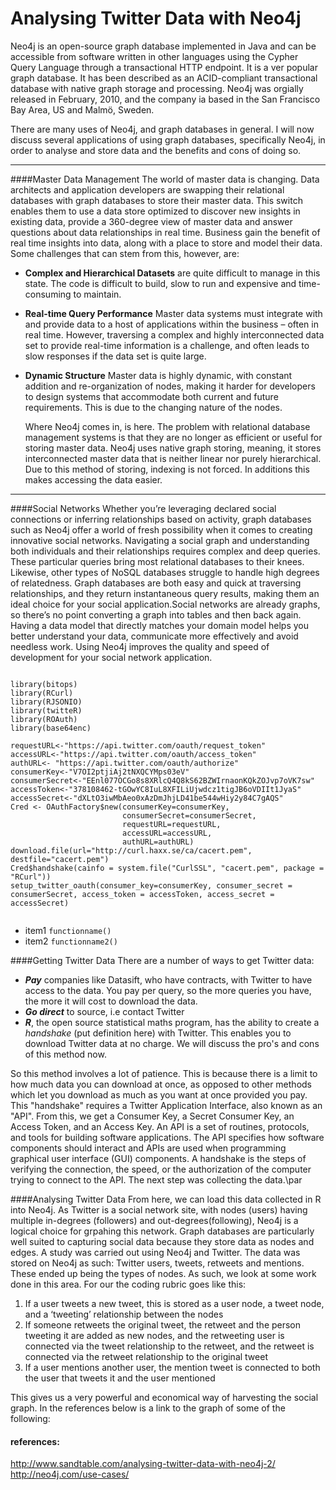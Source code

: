 Analysing Twitter Data with Neo4j
======================================

 Neo4j is an open-source graph database implemented in Java and can be accessible from software written in other languages using the Cypher Query Language through a transactional HTTP endpoint. It is a ver popular graph database. It has been described as an ACID-compliant transactional database with native graph storage and processing. Neo4j was orgially released in February, 2010, and the company ia based in the San Francisco Bay Area, US and Malmö, Sweden.

There are many uses of Neo4j, and graph databases in general. I will now discuss several applications of using graph databases, specifically Neo4j, in order to analyse and store data and the benefits and cons of doing so.

***
####Master Data Management
 The world of master data is changing. Data architects and application developers are swapping their relational databases with graph databases to store their master data. This switch enables them to use a data store optimized to discover new insights in existing data, provide a 360-degree view of master data and answer questions about data relationships in real time. Business gain the benefit of real time insights into data, along with a place to store and model their data. Some challenges that can stem from this, however, are:
* **Complex and Hierarchical Datasets** are quite difficult to manage in this state. The code is difficult to build, slow to run and expensive and time-consuming to maintain.
* **Real-time Query Performance** Master data systems must integrate with and provide data to a host of applications within the business – often in real time. However, traversing a complex and highly interconnected data set to provide real-time information is a challenge, and often leads to slow responses if the data set is quite large.
* **Dynamic Structure** Master data is highly dynamic, with constant addition and re-organization of nodes, making it harder for developers to design systems that accommodate both current and future requirements. This is due to the changing nature of the nodes.

  Where Neo4j comes in, is here. The problem with relational database management systems is that they are no longer as efficient or useful for storing master data. Neo4j uses native graph storing, meaning,  it stores interconnected master data that is neither linear nor purely hierarchical. Due to this method of storing, indexing is not forced. In additions this makes accessing the data easier.


***
####Social Networks
 Whether you’re leveraging declared social connections or inferring relationships based on activity, graph databases such as Neo4j offer a world of fresh possibility when it comes to creating innovative social networks. Navigating a social graph and understanding both individuals and their relationships requires complex and deep queries. These particular queries bring most relational databases to their knees. Likewise, other types of NoSQL databases struggle to handle high degrees of relatedness. Graph databases are both easy and quick at traversing relationships, and they return instantaneous query results, making them an ideal choice for your social application.Social networks are already graphs, so there’s no point converting a graph into tables and then back again. Having a data model that directly matches your domain model helps you better understand your data, communicate more effectively and avoid needless work. Using Neo4j improves the quality and speed of development for your social network application.

<pre><code>
library(bitops)
library(RCurl)
library(RJSONIO)
library(twitteR)
library(ROAuth)
library(base64enc)

requestURL<-"https://api.twitter.com/oauth/request_token" 
accessURL<-"https://api.twitter.com/oauth/access_token" 
authURL<- "https://api.twitter.com/oauth/authorize"
consumerKey<-"V7OI2ptjiAj2tNXQCYMps03eV"
consumerSecret<-"EEnl077OCGo8s8XRlcQ4Q8kS62BZWIrnaonKQkZOJvp7oVK7sw"
accessToken<-"378108462-tGOwYC8IuL8XFILiUjwdcz1tigJB6oVDIIt1JyaS"
accessSecret<-"dXLtO3iwMbAeo0xAzDmJhjLD41be544wHiy2y84C7gAQS"
Cred <- OAuthFactory$new(consumerKey=consumerKey,
                         consumerSecret=consumerSecret,
                         requestURL=requestURL,
                         accessURL=accessURL,
                         authURL=authURL)
download.file(url="http://curl.haxx.se/ca/cacert.pem", destfile="cacert.pem")
Cred$handshake(cainfo = system.file("CurlSSL", "cacert.pem", package = "RCurl"))
setup_twitter_oauth(consumer_key=consumerKey, consumer_secret = consumerSecret, access_token = accessToken, access_secret = accessSecret)

</code></pre>

- item1 `functionname()`
- item2 `functionname2()`


####Getting Twitter Data
There are a number of ways to get Twitter data:
- ***Pay*** companies like Datasift, who have contracts, with Twitter to have access to the data. You pay per query, so the more queries you have, the more it will cost to download the data.
- ***Go direct*** to source, i.e contact Twitter
- ***R***, the open source statistical maths program, has the ability to create a *handshake* (put definition here) with Twitter. This enables you to download Twitter data at no charge. We will discuss the pro's and cons of this method now.

So this method involves a lot of patience. This is because there is a limit to how much data you can download at once, as opposed to other methods which let you download as much as you want at once provided you pay. This "handshake" requires a Twitter Application Interface, also known as an "API". From this, we get a Consumer Key, a Secret Consumer Key, an Access Token, and an Access Key.  An API is a set of routines, protocols, and tools for building software applications.  The API specifies how software components should interact and APIs are used when programming graphical user interface (GUI) components. A handshake is the steps of verifying the connection, the speed, or the authorization of the computer trying to connect to the API. The next step was collecting the data.\par 



####Analysing Twitter Data
  From here, we can load this data collected in R into Neo4j. As Twitter is a social network site, with nodes (users) having multiple in-degrees (followers) and out-degrees(following), Neo4j is a logical choice for grpahing this network. Graph databases are particularly well suited to capturing social data because they store data as nodes and edges. A study was carried out using Neo4j and Twitter. The data was stored on Neo4j as such: Twitter users, tweets, retweets and mentions. These ended up being the types of nodes.
As such, we look at some work done in this area. For our the coding rubric goes like this:

1. If a user tweets a new tweet, this is stored as a user node, a tweet node, and a ‘tweeting’ relationship between the nodes
2. If someone retweets the original tweet, the retweet and the person tweeting it are added as new nodes, and the retweeting user is connected via the tweet relationship to the retweet, and the retweet is connected via the retweet relationship to the original tweet
3. If a user mentions another user, the mention tweet is connected to both the user that tweets it and the user mentioned

This gives us a very powerful and economical way of harvesting the social graph. In the references below is a link to the graph of some of the following:
#### references:
http://www.sandtable.com/analysing-twitter-data-with-neo4j-2/
http://neo4j.com/use-cases/
